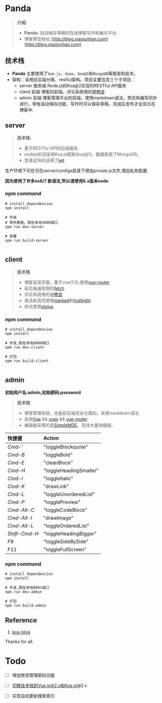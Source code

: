 # Panda

> **介绍:**
> - **Panda:** 自动保存草稿的在线博客写作和展示平台
> - 博客预览地址:[http://blog.xiaojunhan.com](http://blog.xiaojunhan.com)

## 技术栈
- **Panda** 主要使用了`Vue.js`、`Vuex`、`Koa@1`和`MongoDB`等框架和技术。
- 架构：采用前后端分离、restful架构。项目主要包含三个子项目：
  - server 服务端 Node.js的Koa@2实现的RESTful API服务
  - client 前端 博客的前端，评论系统用的是[畅言](https://changyan.kuaizhan.com/)
  - admin  前端 博客管理平台的前端，使用markdown语法，预览和编写同步进行，带有自动保存功能，写作时可以保存草稿，完成后发布才会显示在博客中.

## server

> **技术栈:**
> - 基于RESTful API的后端服务.
> - nodejs的话采用Koa.js框架(koa@1)，数据库用了MongoDB。
> - 登录这块的话用了[jwt](https://jwt.io/introduction/).

生产环境下可在可在server/configs目录下增加private.js文件,增加私有配置.

**因为使用了许多es6/7 新语法,所以请使用6.x版本node**

### npm command

```
# install dependencies
npm install

# 开发
# 带热重载，跑在本地3000端口
npm run dev-server

# 部署
npm run build-server


```

## client

> **技术栈**
> - 博客呈现页面，基于vue(1.0),使用[vue-router](https://github.com/vuejs/vue-router)
> - 前后端通信用的[fetch](https://www.npmjs.com/package/whatwg-fetch)
> - 评论系统用的是[畅言](https://changyan.kuaizhan.com/)
> - 语法和高亮使用[marked](https://github.com/chjj/marked)和[highlight](https://github.com/isagalaev/highlight.js)
> - 样式使用[stylus](http://stylus-lang.com/)
### npm command

```
# install dependencies
npm install

# 开发,跑在本地8080端口
npm run dev-client

# 打包
npm run build-client


```


## admin

**初始用户名:admin,初始密码:password**

> **技术栈**
> - 博客管理系统，也是前后端完全分离的。采用markdown语法
> - 采用[Vue](http://vuejs.org.cn) && [vuex](https://github.com/vuejs/vuex) && [vue-router](https://github.com/vuejs/vue-router)
> - 编辑器采用的是[SimpleMDE](https://github.com/NextStepWebs/simplemde-markdown-editor)，支持大量快捷键。

快捷键 | Action
:------- | :-----
*Cmd-'* | "toggleBlockquote"
*Cmd-B* | "toggleBold"
*Cmd-E* | "cleanBlock"
*Cmd-H* | "toggleHeadingSmaller"
*Cmd-I* | "toggleItalic"
*Cmd-K* | "drawLink"
*Cmd-L* | "toggleUnorderedList"
*Cmd-P* | "togglePreview"
*Cmd-Alt-C* | "toggleCodeBlock"
*Cmd-Alt-I* | "drawImage"
*Cmd-Alt-L* | "toggleOrderedList"
*Shift-Cmd-H* | "toggleHeadingBigger"
*F9* | "toggleSideBySide"
*F11* | "toggleFullScreen"

### npm command

```
# install dependencies
npm install

# 开发,跑在本地8081端口
npm run dev-admin

# 打包
npm run build-admin

```

## Reference

1. [koa-blog](https://github.com/Ma63d/kov-blog/)   

Thanks for all.

# Todo
- [ ] 增加修改管理密码功能
- [ ] 切换技术栈到Vue.js@2.x和Koa.js@2.x
- [ ] 实现自动更新搜索索引

